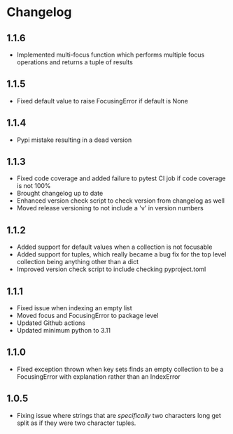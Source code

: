 # Changelog

## 1.1.6
- Implemented multi-focus function which performs multiple focus operations and returns a tuple of results

## 1.1.5
- Fixed default value to raise FocusingError if default is None

## 1.1.4
- Pypi mistake resulting in a dead version

## 1.1.3
- Fixed code coverage and added failure to pytest CI job if code coverage is not 100%
- Brought changelog up to date
- Enhanced version check script to check version from changelog as well
- Moved release versioning to not include a 'v' in version numbers

## 1.1.2
- Added support for default values when a collection is not focusable
- Added support for tuples, which really became a bug fix for the top level collection being anything other than a dict
- Improved version check script to include checking pyproject.toml

## 1.1.1
- Fixed issue when indexing an empty list
- Moved focus and FocusingError to package level
- Updated Github actions
- Updated minimum python to 3.11

## 1.1.0
- Fixed exception thrown when key sets finds an empty collection to be a FocusingError with explanation rather than an IndexError

## 1.0.5
- Fixing issue where strings that are _specifically_ two characters long get split as if they were two character tuples.
